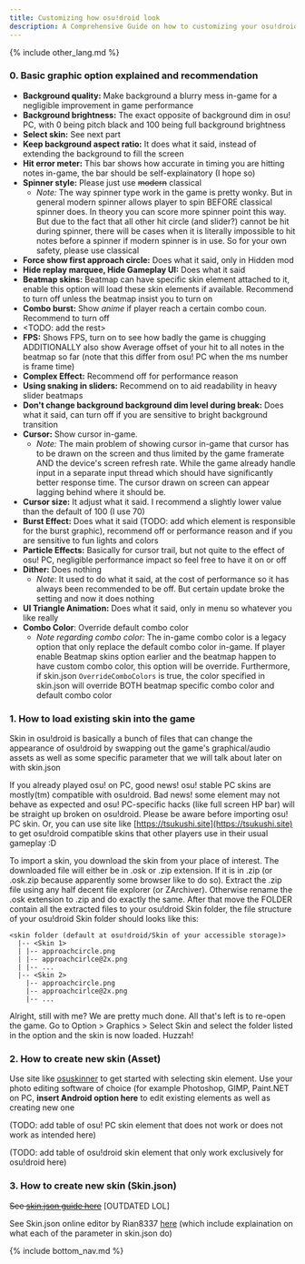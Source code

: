 ```yaml
---
title: Customizing how osu!droid look
description: A Comprehensive Guide on how to customizing your osu!droid interface
---
```


{% include other_lang.md %}

### 0. Basic graphic option explained and recommendation

- **Background quality:** Make background a blurry mess in-game for a negligible improvement in game performance
- **Background brightness:** The exact opposite of background dim in osu! PC, with 0 being pitch black and 100 being full background brightness
- **Select skin:** See next part
- **Keep background aspect ratio:** It does what it said, instead of extending the background to fill the screen
- **Hit error meter:** This bar shows how accurate in timing you are hitting notes in-game, the bar should be self-explainatory (I hope so)
- **Spinner style:** Please just use ~~modern~~ classical
    - *Note:* The way spinner type work in the game is pretty wonky. But in general modern spinner allows player to spin BEFORE classical spinner does. In theory you can score more spinner point this way. But due to the fact that all other hit circle (and slider?) cannot be hit during spinner, there will be cases when it is literally impossible to hit notes before a spinner if modern spinner is in use. So for your own safety, please use classical
- **Force show first approach circle:** Does what it said, only in Hidden mod
- **Hide replay marquee, Hide Gameplay UI:** Does what it said
- **Beatmap skins:** Beatmap can have specific skin element attached to it, enable this option will load these skin elements if available. Recommend to turn off unless the beatmap insist you to turn on
- **Combo burst:** Show *anime* if player reach a certain combo coun. Recommend to turn off
- <TODO: add the rest>
- **FPS:** Shows FPS, turn on to see how badly the game is chugging ADDITIONALLY also show Average offset of your hit to all notes in the beatmap so far (note that this differ from osu! PC when the ms number is frame time)
- **Complex Effect:** Recommend off for performance reason
- **Using snaking in sliders:** Recommend on to aid readability in heavy slider beatmaps
- **Don't change background background dim level during break:** Does what it said, can turn off if you are sensitive to bright background transition
- **Cursor:** Show cursor in-game.
    - *Note:* The main problem of showing cursor in-game that cursor has to be drawn on the screen and thus limited by the game framerate AND the device's screen refresh rate. While the game already handle input in a separate input thread which should have significantly better response time. The cursor drawn on screen can appear lagging behind where it should be.
- **Cursor size:** It adjust what it said. I recommend a slightly lower value than the default of 100 (I use 70)
- **Burst Effect:** Does what it said (TODO: add which element is responsible for the burst graphic), recommend off or performance reason and if you are sensitive to fun lights and colors
- **Particle Effects:** Basically for cursor trail, but not quite to the effect of osu! PC, negligible performance impact so feel free to have it on or off
- **Dither:** Does nothing
    - *Note*: It used to do what it said, at the cost of performance so it has always been recommended to be off. But certain update broke the setting and now it does nothing
- **UI Triangle Animation:** Does what it said, only in menu so whatever you like really
- **Combo Color**: Override default combo color
    - *Note regarding combo color:* The in-game combo color is a legacy option that only replace the default combo color in-game. If player enable Beatmap skins option earlier and the beatmap happen to have custom combo color, this option will be override. Furthermore, if skin.json `OverrideComboColors` is true, the color specified in skin.json will override BOTH beatmap specific combo color and default combo color
    
### 1. How to load existing skin into the game

Skin in osu!droid is basically a bunch of files that can change the appearance of osu!droid by swapping out the game's graphical/audio assets as well as some specific parameter that we will talk about later on with skin.json

If you already played osu! on PC, good news! osu! stable PC skins are mostly(tm) compatible with osu!droid. Bad news! some element may not behave as expected and osu! PC-specific hacks (like full screen HP bar) will be straight up broken on osu!droid. Please be aware before importing osu! PC skin. Or, you can use site like [https://tsukushi.site](https://tsukushi.site) to get osu!droid compatible skins that other players use in their usual gameplay :D

To import a skin, you download the skin from your place of interest. The downloaded file will either be in .osk or .zip extension. If it is in .zip (or .osk.zip because apparently some browser like to do so). Extract the .zip file using any half decent file explorer (or ZArchiver). Otherwise rename the .osk extension to .zip and do exactly the same. After that move the FOLDER contain all the extracted files to your osu!droid Skin folder, the file structure of your osu!droid Skin folder should looks like this:

```
<skin folder (default at osu!droid/Skin of your accessible storage)>
  |-- <Skin 1>
  | |-- approachcircle.png
  | |-- approachcirlce@2x.png
  | |-- ...
  |-- <Skin 2>
    |-- approachcircle.png
    |-- approachcirlce@2x.png
    |-- ...
```

Alright, still with me? We are pretty much done. All that's left is to re-open the game. Go to Option > Graphics > Select Skin and select the folder listed in the option and the skin is now loaded. Huzzah!

### 2. How to create new skin (Asset)

Use site like [osuskinner](https://osuskinner.com/) to get started with selecting skin element. Use your photo editing software of choice (for example Photoshop, GIMP, Paint.NET on PC, __insert Android option here__ to edit existing elements as well as creating new one

(TODO: add table of osu! PC skin element that does not work or does not work as intended here)

(TODO: add table of osu!droid skin element that only work exclusively for osu!droid here)

### 3. How to create new skin (Skin.json)

~~See [skin.json guide here](https://github.com/EdrowsLuo/osudroidstrings/blob/master/wiki/how%20to%20use%20skin.json/en.md)~~ [OUTDATED LOL]

See Skin.json online editor by Rian8337 [here](https://rian8337.github.io/skin-json-editor/) (which include explaination on what each of the parameter in skin.json do)

{% include bottom_nav.md %}
    

